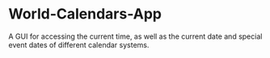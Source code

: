 # World-Calendars-App
A GUI for accessing the current time, as well as the current date and special event dates of different calendar systems.
